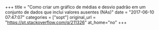 +++
title = "Como criar um gráfico de médias e desvio padrão em um conjunto de dados que inclui valores ausentes (NAs)"
date = "2017-06-10 07:47:07"
categories = ["sopt"]
original_url = "https://pt.stackoverflow.com/q/211326"
at_home="no"
+++

